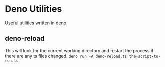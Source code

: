 # Deno Utilities

Useful utilities written in deno.

## deno-reload

This will look for the current working directory and restart the process if
there are any ts files changed.
`deno run -A deno-reload.ts the-script-to-run.ts`
